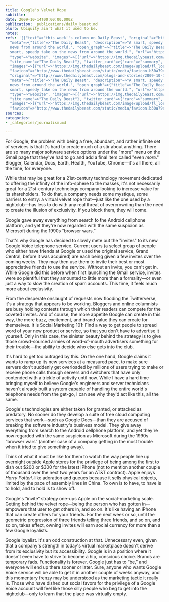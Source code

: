 ```yaml
---
title: Google's Velvet Rope
subtitle: 
date: 2009-10-14T00:00:00.000Z
publication: _publications/daily_beast.md
blurb: Ubiquity ain't what it used to be.
notes: 
refs: '[{"text"=>"this week''s column on Daily Beast", "original"=>"http://www.thedailybeast.com/blogs-and-stories/2009-10-14/googles-velvet-rope/?cid=hp:mainpromo8",
  "meta"=>{"title"=>"The Daily Beast", "description"=>"A smart, speedy take on the
  news from around the world.", "open_graph"=>{"title"=>"The Daily Beast", "description"=>"A
  smart, speedy take on the news from around the world.", "url"=>"https://www.thedailybeast.com/",
  "type"=>"website", "images"=>[{"url"=>"https://img.thedailybeast.com/image/upload/fl_lossy,q_auto/placeholder_euli9k"}],
  "site_name"=>"The Daily Beast"}, "twitter_card"=>{"card"=>"summary", "site"=>"@thedailybeast",
  "images"=>[{"url"=>"https://img.thedailybeast.com/image/upload/fl_lossy,q_auto/placeholder_euli9k"}]},
  "favicon"=>"http://www.thedailybeast.com/static/media/favicon.b30a79ed.ico"}}, {"text"=>"more...",
  "original"=>"http://www.thedailybeast.com/blogs-and-stories/2009-10-14/googles-velvet-rope/?cid=hp:mainpromo8",
  "meta"=>{"title"=>"The Daily Beast", "description"=>"A smart, speedy take on the
  news from around the world.", "open_graph"=>{"title"=>"The Daily Beast", "description"=>"A
  smart, speedy take on the news from around the world.", "url"=>"https://www.thedailybeast.com/",
  "type"=>"website", "images"=>[{"url"=>"https://img.thedailybeast.com/image/upload/fl_lossy,q_auto/placeholder_euli9k"}],
  "site_name"=>"The Daily Beast"}, "twitter_card"=>{"card"=>"summary", "site"=>"@thedailybeast",
  "images"=>[{"url"=>"https://img.thedailybeast.com/image/upload/fl_lossy,q_auto/placeholder_euli9k"}]},
  "favicon"=>"http://www.thedailybeast.com/static/media/favicon.b30a79ed.ico"}}]'
sources: 
categories:
- _categories/journalism.md

---
```

For Google, the problem with being a free, abundant, and rather infinite set of services is that it's hard to create much of a stir about anything. There are so many major software service options under the "more" menu on the Gmail page that they've had to go and add a final item called "even *more*." Blogger, Calendar, Docs, Earth, Health, YouTube, Chrome—it's all there, all the time, for everyone.

While that may be great for a 21st-century technology movement dedicated to offering the infinity of the info-sphere to the masses, it's not necessarily great for a 21st-century technology company looking to increase value for its shareholders. To do that, a company needs some mystique, some barriers to entry: a virtual velvet rope that—just like the one used by a nightclub—has less to do with any real threat of overcrowding than the need to create the illusion of exclusivity. If you block them, they will come.

Google gave away everything from search to the Android cellphone platform, and yet they're now regarded with the same suspicion as Microsoft during the 1990s “browser wars.”

That's why Google has decided to slowly mete out the "invites" to its new Google Voice telephone service. Current users (a select group of people who either have friends at Google or used the original service, Grand Central, before it was acquired) are each being given a few invites over the coming weeks. They may then use them to invite their best or most appreciative friends to use the service. Without an invite, you can't get in. While Google did this before when first launching the Gmail service, invites were so plentiful that they amounted to little more than a formality—or even just a way to slow the creation of spam accounts. This time, it feels much more about exclusivity.  

From the desperate onslaught of requests now flooding the Twitterverse, it's a strategy that appears to be working. Bloggers and online columnists are busy holding contests through which their readers can compete for the coveted invites. And of course, the more appetite Google can create in this way, the more buzz, excitement, and brand value they can create for themselves. It is Social Marketing 101: Find a way to get people to spread word of your new product or service, so that you don't have to advertise it yourself. Only in this case, the sinister beauty behind the strategy is to give those crowd-sourced armies of word-of-mouth advertisers something for their trouble—the ability to decide who else gets into the club.

It's hard to get too outraged by this. On the one hand, Google claims it wants to ramp up its new services at a measured pace, to make sure servers don't suddenly get overloaded by millions of users trying to make or receive phone calls through servers and switchers that have only contended with a trickle of activity until now. While I have a hard time bringing myself to believe Google's engineers and server technicians haven't already built a system capable of handling the entire world's telephone needs from the get-go, I can see why they'd act like this, all the same.

Google's technologies are either taken for granted, or attacked as predatory. No sooner do they develop a suite of free cloud computing services that work—such as Google Docs—than they are accused of breaking the software industry's business model. They give away everything from search to the Android cellphone platform, and yet they're now regarded with the same suspicion as Microsoft during the 1990s “browser wars” (another case of a company getting in the most trouble when it tried to give something away).

Think of what it must be like for them to watch the way people line up overnight outside Apple stores for the privilege of being among the first to dish out $200 or $300 for the latest iPhone (not to mention another couple of thousand over the next two years for an AT&T contract). Apple enjoys *Harry Potter*\\-like adoration and queues because it sells physical objects, limited by the pace of assembly lines in China. To own is to have, to have is to hold, and to hold is to show off.

Google's “invite” strategy one-ups Apple on the social-marketing scale. Getting behind the velvet rope—being the person who has gotten in—empowers that user to get others in, and so on. It's like having an iPhone that can create others for your friends. For the next week or so, until the geometric progression of three friends telling three friends, and so on, and so on, takes effect, owning invites will earn social currency for more than a few Google loyalists.

Google loyalist. It's an odd construction at that. Unnecessary even, given that a company's strength in today's virtual marketplace doesn't derive from its exclusivity but its accessibility. Google is in a position where it doesn't even have to strive to become a hip, conscious choice. Brands are temporary fads. Functionality is forever. Google just has to “be,” and everyone will end up there sooner or later. Sure, anyone who wants Google Voice service will be able to get it in another couple of weeks anyway, and this momentary frenzy may be understood as the marketing tactic it really is. Those who have dished out social favors for the privilege of a Google Voice account will feel like those silly people who beg to get into the nightclub—only to learn that the place was virtually empty.